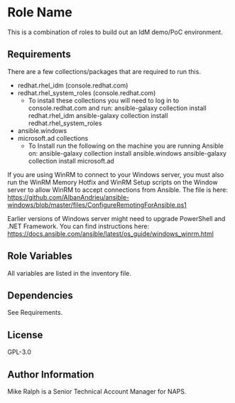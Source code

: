Role Name
=========

This is a combination of roles to build out an IdM demo/PoC environment.

Requirements
------------

There are a few collections/packages that are required to run this.
  - redhat.rhel_idm (console.redhat.com)
  - redhat.rhel_system_roles (console.redhat.com)
    - To install these collections you will need to log in to console.redhat.com and run:
      ansible-galaxy collection install redhat.rhel_idm
      ansible-galaxy collection install redhat.rhel_system_roles
  - ansible.windows
  - microsoft.ad collections
    - To Install run the following on the machine you are running Ansible on:
      ansible-galaxy collection install ansible.windows
      ansible-galaxy collection install microsoft.ad

If you are using WinRM to connect to your Windows server, you must also run the WinRM Memory Hotfix and WinRM Setup scripts on the Window server to allow WinRM to accept connections from Ansible.
The file is here: https://github.com/AlbanAndrieu/ansible-windows/blob/master/files/ConfigureRemotingForAnsible.ps1

Earlier versions of Windows server might need to upgrade PowerShell and .NET Framework. You can find instructions here: https://docs.ansible.com/ansible/latest/os_guide/windows_winrm.html

Role Variables
--------------

All variables are listed in the inventory file.

Dependencies
------------

See Requirements.

License
-------

GPL-3.0

Author Information
------------------

Mike Ralph is a Senior Technical Account Manager for NAPS.
